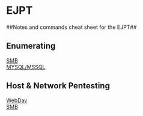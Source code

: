 # EJPT
##Notes and commands cheat sheet for the EJPT##

## Enumerating

[SMB](https://github.com/Nater-aide/EJPT/blob/main/SMB.md)  
[MYSQL/MSSQL](https://github.com/Nater-aide/EJPT/blob/main/MYSQL.md)

## Host & Network Pentesting  

[WebDav](https://github.com/Nater-aide/EJPT/blob/main/Webdav.md)  
[SMB](https://github.com/Nater-aide/EJPT/blob/main/SMB_Exploit.MD)
